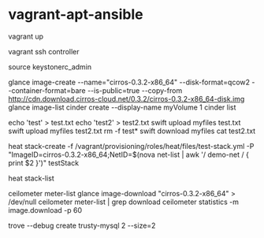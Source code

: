 vagrant-apt-ansible
===================

vagrant up

vagrant ssh controller

source keystonerc_admin

glance image-create --name="cirros-0.3.2-x86_64" --disk-format=qcow2 --container-format=bare --is-public=true --copy-from http://cdn.download.cirros-cloud.net/0.3.2/cirros-0.3.2-x86_64-disk.img
glance image-list
cinder create --display-name myVolume 1
cinder list

echo 'test' > test.txt
echo 'test2' > test2.txt
swift upload myfiles test.txt
swift upload myfiles test2.txt
rm -f test*
swift download myfiles
cat test2.txt

heat stack-create -f /vagrant/provisioning/roles/heat/files/test-stack.yml -P "ImageID=cirros-0.3.2-x86_64;NetID=$(nova net-list | awk '/ demo-net / { print $2 }')" testStack

heat stack-list

ceilometer meter-list
glance image-download "cirros-0.3.2-x86_64" > /dev/null
ceilometer meter-list | grep download
ceilometer statistics -m image.download -p 60


trove --debug create trusty-mysql 2 --size=2


